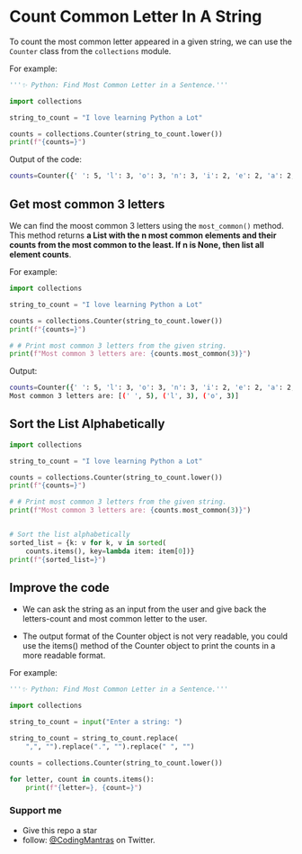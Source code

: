# Count Common Letter In A String

To count the most common letter appeared in a given string, we can use the `Counter` class from the `collections` module.

For example:

```python
'''✨ Python: Find Most Common Letter in a Sentence.'''

import collections

string_to_count = "I love learning Python a Lot"

counts = collections.Counter(string_to_count.lower())
print(f"{counts=}")
```

Output of the code:

```bash
counts=Counter({' ': 5, 'l': 3, 'o': 3, 'n': 3, 'i': 2, 'e': 2, 'a': 2, 't': 2, 'v': 1, 'r': 1, 'g': 1, 'p': 1, 'y': 1, 'h': 1})
```

## Get most common 3 letters

We can find the moost common 3 letters using the `most_common()` method. This method returns **a List with the n most common elements and their counts from the most common to the least. If n is None, then list all element counts**.

For example:

```python
import collections

string_to_count = "I love learning Python a Lot"

counts = collections.Counter(string_to_count.lower())
print(f"{counts=}")

# # Print most common 3 letters from the given string.
print(f"Most common 3 letters are: {counts.most_common(3)}")
```

Output:

```bash
counts=Counter({' ': 5, 'l': 3, 'o': 3, 'n': 3, 'i': 2, 'e': 2, 'a': 2, 't': 2, 'v': 1, 'r': 1, 'g': 1, 'p': 1, 'y': 1, 'h': 1})
Most common 3 letters are: [(' ', 5), ('l', 3), ('o', 3)]
```

## Sort the List Alphabetically

```python
import collections

string_to_count = "I love learning Python a Lot"

counts = collections.Counter(string_to_count.lower())
print(f"{counts=}")

# # Print most common 3 letters from the given string.
print(f"Most common 3 letters are: {counts.most_common(3)}")


# Sort the list alphabetically
sorted_list = {k: v for k, v in sorted(
    counts.items(), key=lambda item: item[0])}
print(f"{sorted_list=}")
```

## Improve the code

- We can ask the string as an input from the user and give back the letters-count and most common letter to the user.

- The output format of the Counter object is not very readable, you could use the items() method of the Counter object to print the counts in a more readable format.

For example:

```python
'''✨ Python: Find Most Common Letter in a Sentence.'''

import collections

string_to_count = input("Enter a string: ")

string_to_count = string_to_count.replace(
    ",", "").replace(".", "").replace(" ", "")

counts = collections.Counter(string_to_count.lower())

for letter, count in counts.items():
    print(f"{letter=}, {count=}")
```

### Support me

- Give this repo a star
- follow: [@CodingMantras](https://twitter.com/CodingMantras) on Twitter.
